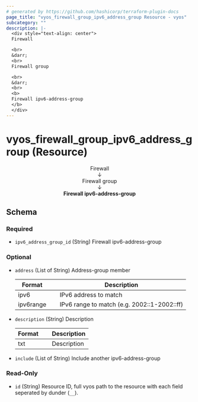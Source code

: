 ```yaml
---
# generated by https://github.com/hashicorp/terraform-plugin-docs
page_title: "vyos_firewall_group_ipv6_address_group Resource - vyos"
subcategory: ""
description: |-
  <div style="text-align: center">
  Firewall

  <br>
  &darr;
  <br>
  Firewall group

  <br>
  &darr;
  <br>
  <b>
  Firewall ipv6-address-group
  </b>
  </div>
---
```


# vyos_firewall_group_ipv6_address_group (Resource)

<div style="text-align: center">
Firewall

<br>
&darr;
<br>
Firewall group

<br>
&darr;
<br>
<b>
Firewall ipv6-address-group
</b>
</div>



<!-- schema generated by tfplugindocs -->
## Schema

### Required

- `ipv6_address_group_id` (String) Firewall ipv6-address-group

### Optional

- `address` (List of String) Address-group member

    |  Format &emsp; | Description  |
    |----------|---------------|
    |  ipv6  &emsp; |  IPv6 address to match  |
    |  ipv6range  &emsp; |  IPv6 range to match (e.g. 2002::1-2002::ff)  |
- `description` (String) Description

    |  Format &emsp; | Description  |
    |----------|---------------|
    |  txt  &emsp; |  Description  |
- `include` (List of String) Include another ipv6-address-group

### Read-Only

- `id` (String) Resource ID, full vyos path to the resource with each field seperated by dunder (`__`).

